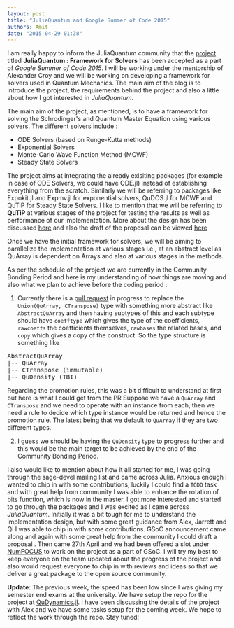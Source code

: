 ```yaml
---
layout: post
title: "JuliaQuantum and Google Summer of Code 2015"
authors: Amit
date: "2015-04-29 01:38"
---
```


I am really happy to inform the JuliaQuantum community that the [project](http://www.google-melange.com/gsoc/project/details/google/gsoc2015/amitjamadagni/5700735861784576) titled **JuliaQuantum : Framework for Solvers** has been accepted as a part of *Google Summer of Code 2015*. I will be working under the mentorship of Alexander Croy and we will be working on developing a framework for solvers used in Quantum Mechanics. The main aim of the blog is to introduce the project, the requirements behind the project and also a little about how I got interested in *JuliaQuantum*.

The main aim of the project, as mentioned, is to have a framework for solving the Schrodinger's and Quantum Master Equation using various solvers. The different solvers include :

 * ODE Solvers (based on Runge-Kutta methods)
 * Exponential Solvers
 * Monte-Carlo Wave Function Method (MCWF)
 * Steady State Solvers

The project aims at integrating the already exisiting packages (for example in case of ODE Solvers, we could have ODE.jl) instead of establishing everything from the scratch. Similarly we will be referring to packages like Expokit.jl and Expmv.jl for exponential solvers, QuDOS.jl for MCWF and QuTiP for Steady State Solvers. I like to mention that we will be referring to **QuTiP** at various stages of the project for testing the results as well as performance of our implementation. More about the design has been discussed [here](https://github.com/JuliaQuantum/JuliaQuantum.github.io/issues/20) and also the draft of the proposal can be viewed [here](https://github.com/JuliaQuantum/Resources/pull/1)

Once we have the initial framework for solvers, we will be aiming to parallelize the implementation at various stages i.e., at an abstract level as QuArray is dependent on Arrays and also at various stages in the methods.

As per the schedule of the project we are currently in the Community Bonding Period and here is my understanding of how things are moving and also what we plan to achieve before the coding period :

1. Currently there is a [pull request](https://github.com/JuliaQuantum/QuBase.jl/pull/29) in progress to replace the `Union(QuArray, CTranspose)` type with something more abstract like `AbstractQuArray` and then having subtypes of this and each subtype should have `coefftype` which gives the type of the coefficients, `rawcoeffs` the coefficients themselves, `rawbases` the related bases, and `copy` which gives a copy of the construct. So the type structure is something like

<pre>
AbstractQuArray
|-- QuArray
|-- CTranspose (immutable)
|-- QuDensity (TBI)
</pre>
Regarding the promotion rules, this was a bit difficult to understand at first but here is what I could get from the PR
Suppose we have a `QuArray` and `CTranspose` and we need to operate with an instance from each, then we need a rule to decide which type instance would be returned and hence the promotion rule. The latest being that we default to `QuArray` if they are two different types.

2. I guess we should be having the `QuDensity` type to progress further and this would be the main target to be achieved by the end of the Community Bonding Period.

I also would like to mention about how it all started for me, I was going through the sage-devel mailing list and came across Julia. Anxious enough I wanted to chip in with some contributions, luckily I could find a `TODO` task and with great help from community I was able to enhance the rotation of bits function, which is now in the master. I got more interested and started to go through the packages and I was excited as I came across *JuliaQuantum*. Initially it was a bit tough for me to understand the implementation design, but with some great guidance from Alex, Jarrett and Qi I was able to chip in with some contributions. GSoC announcement came along and again with some great help from the community I could draft a proposal . Then came 27th April and we had been offered a slot under [NumFOCUS](http://numfocus.org/) to work on the project as a part of GSoC. I will try my best to keep everyone on the team updated about the progress of the project and also would request everyone to chip in with reviews and ideas so that we deliver a great package to the open source community.


**Update**:
   The previous week, the speed has been low since I was giving my semester end exams at the university. We have setup the repo for the project at [QuDynamics.jl](https://github.com/JuliaQuantum/QuDynamics.jl). I have been discussing the details of the project with Alex and we have some tasks setup for the coming week. We hope to reflect the work through the repo. Stay tuned!
